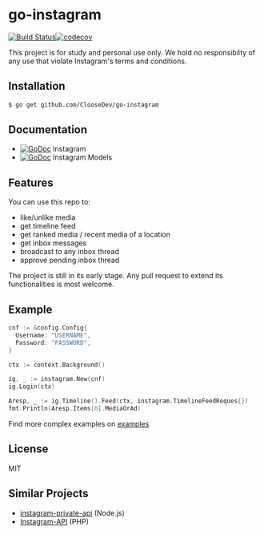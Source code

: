 # go-instagram

[![Build Status](https://travis-ci.org/hieven/go-instagram.svg?branch=master)](https://travis-ci.org/hieven/go-instagram)[![codecov](https://codecov.io/gh/hiEven/go-instagram/branch/master/graph/badge.svg)](https://codecov.io/gh/hiEven/go-instagram)

This project is for study and personal use only. We hold no responsibilty of any use that violate Instagram's terms and conditions.

## Installation

```sh
$ go get github.com/ClooseDev/go-instagram
```

## Documentation

- [![GoDoc](https://godoc.org/github.com/hieven/go-instagram?status.svg)](https://godoc.org/github.com/hieven/go-instagram) Instagram
- [![GoDoc](https://godoc.org/github.com/hieven/go-instagram/models?status.svg)](https://godoc.org/github.com/hieven/go-instagram/models) Instagram Models

## Features

You can use this repo to:
- like/unlike media
- get timeline feed
- get ranked media / recent media of a location
- get inbox messages
- broadcast to any inbox thread
- approve pending inbox thread

The project is still in its early stage. Any pull request to extend its functionalities is most welcome.

## Example

```go
cnf := &config.Config{
  Username: "USERNAME",
  Password: "PASSWORD",
}

ctx := context.Background()

ig, _ := instagram.New(cnf)
ig.Login(ctx)

Aresp, _ := ig.Timeline().Feed(ctx, instagram.TimelineFeedReques{})
fmt.Println(Aresp.Items[0].MediaOrAd)
```

Find more complex examples on [examples](examples)

## License

MIT

## Similar Projects

- [instagram-private-api](https://github.com/huttarichard/instagram-private-api) (Node.js)
- [Instagram-API](https://github.com/mgp25/Instagram-API) (PHP)
